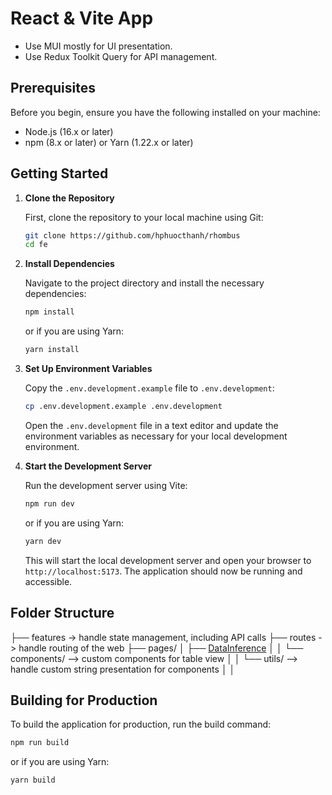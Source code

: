 # React & Vite App

- Use MUI mostly for UI presentation.
- Use Redux Toolkit Query for API management.

## Prerequisites

Before you begin, ensure you have the following installed on your machine:
- Node.js (16.x or later)
- npm (8.x or later) or Yarn (1.22.x or later)

## Getting Started

1. **Clone the Repository**

   First, clone the repository to your local machine using Git:

   ```bash
   git clone https://github.com/hphuocthanh/rhombus
   cd fe
   ```

2. **Install Dependencies**

   Navigate to the project directory and install the necessary dependencies:

   ```bash
   npm install
   ```
   or if you are using Yarn:
   ```bash
   yarn install
   ```

3. **Set Up Environment Variables**

   Copy the `.env.development.example` file to `.env.development`:

   ```bash
   cp .env.development.example .env.development
   ```

   Open the `.env.development` file in a text editor and update the environment variables as necessary for your local development environment.

4. **Start the Development Server**

   Run the development server using Vite:

   ```bash
   npm run dev
   ```
   or if you are using Yarn:
   ```bash
   yarn dev
   ```

   This will start the local development server and open your browser to `http://localhost:5173`. The application should now be running and accessible.

## Folder Structure

├── features -> handle state management, including API calls
├── routes -> handle routing of the web
├── pages/
│ ├── [DataInference](/fe/src/pages/DataInference/index.tsx)
│ │   └── components/ --> custom components for table view
│ │   └── utils/ --> handle custom string presentation for components
│ │



## Building for Production

To build the application for production, run the build command:

```bash
npm run build
```
or if you are using Yarn:
```bash
yarn build
```
